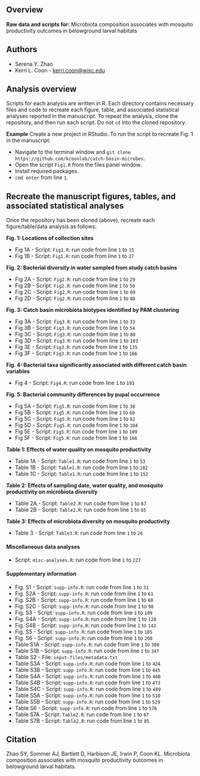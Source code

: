 ## Overview 
**Raw data and scripts for:**
Microbiota composition associates with mosquito productivity outcomes in belowground larval habitats

## Authors 
* Serena Y. Zhao
* Kerri L. Coon - kerri.coon@wisc.edu

## Analysis overview 
Scripts for each analysis are written in R. Each directory contains necessary files and code to recreate each figure, table, and associated statistical analyses reported in the manuscript. To repeat the analysis, clone the repository, and then run each script. Do not `cd` into the cloned repository. 

**Example**
Create a new project in RStudio. To run the script to recreate Fig. 1 in the manuscript: 
* Navigate to the terminal window and `git clone https://github.com/kcoonlab/catch-basin-microbes`.
* Open the script `Fig1.R` from the files panel window.
* Install required packages. 
* `cmd enter` from line `1`.

## Recreate the manuscript figures, tables, and associated statistical analyses
Once the repository has been cloned (above), recreate each figure/table/data analysis as follows: 

**Fig. 1: Locations of collection sites**
* Fig 1A - Script: `Fig1.R`: run code from line `1` to `15`
* Fig 1B - Script: `Fig1.R`: run code from line `1` to `27`

**Fig. 2: Bacterial diversity in water sampled from study catch basins**
* Fig 2A - Script: `Fig2.R`: run code from line `1` to `29`
* Fig 2B - Script: `Fig2.R`: run code from line `1` to `50`
* Fig 2C - Script: `Fig2.R`: run code from line `1` to `69`
* Fig 2D - Script: `Fig2.R`: run code from line `1` to `88`

**Fig. 3: Catch basin microbiota biotypes identified by PAM clustering**
* Fig 3A - Script: `Fig3.R`: run code from line `1` to `33`
* Fig 3B - Script: `Fig3.R`: run code from line `1` to `54`
* Fig 3C - Script: `Fig3.R`: run code from line `1` to `80`
* Fig 3D - Script: `Fig3.R`: run code from line `1` to `103`
* Fig 3E - Script: `Fig3.R`: run code from line `1` to `135`
* Fig 3F - Script: `Fig3.R`: run code from line `1` to `166`

**Fig. 4: Bacterial taxa significantly associated with different catch basin variables**
* Fig 4 - Script: `Fig4.R`: run code from line `1` to `193`

**Fig. 5: Bacterial community differences by pupal occurrence**
* Fig 5A - Script: `Fig5.R`: run code from line `1` to `38`
* Fig 5B - Script: `Fig5.R`: run code from line `1` to `60`
* Fig 5C - Script: `Fig5.R`: run code from line `1` to `82`
* Fig 5D - Script: `Fig5.R`: run code from line `1` to `104`
* Fig 5E - Script: `Fig5.R`: run code from line `1` to `109`
* Fig 5F - Script: `Fig5.R`: run code from line `1` to `166`

**Table 1: Effects of water quality on mosquito productivity**
* Table 1A - Script: `Table1.R`: run code from line `1` to `53`
* Table 1B - Script: `Table1.R`: run code from line `1` to `102`
* Table 1C - Script: `Table1.R`: run code from line `1` to `152`

**Table 2: Effects of sampling date, water quality, and mosquito productivity on microbiota diversity**
* Table 2A - Script: `Table2.R`: run code from line `1` to `67`
* Table 2B - Script: `Table2.R`: run code from line `1` to `85`
  
**Table 3: Effects of microbiota diversity on mosquito productivity**
* Table 3 - Script: `Table3.R`: run code from line `1` to `26`

#### Miscellaneous data analyses
* Script: `misc-analyses.R`: run code from line `1` to `227`

#### Supplementary information 
* Fig. S1 - Script: `supp-info.R`: run code from line `1` to `31`
* Fig. S2A - Script: `supp-info.R`: run code from line `1` to `61`
* Fig. S2B - Script: `supp-info.R`: run code from line `1` to `80`
* Fig. S2C - Script: `supp-info.R`: run code from line `1` to `98`
* Fig. S3 - Script: `supp-info.R`: run code from line `1` to `109`
* Fig. S4A - Script: `supp-info.R`: run code from line `1` to `128`
* Fig. S4B - Script: `supp-info.R`: run code from line `1` to `143`
* Fig. S5 - Script: `supp-info.R`: run code from line `1` to `185`
* Fig. S6 - Script: `supp-info.R`: run code from line `1` to `260`
* Table S1A - Script: `supp-info.R`: run code from line `1` to `308`
* Table S1B - Script: `supp-info.R`: run code from line `1` to `347`
* Table S2 - File: `input-files/metadata.txt`
* Table S3A - Script: `supp-info.R`: run code from line `1` to `424`
* Table S3B - Script: `supp-info.R`: run code from line `1` to `445`
* Table S4A - Script: `supp-info.R`: run code from line `1` to `460`
* Table S4B - Script: `supp-info.R`: run code from line `1` to `473`
* Table S4C - Script: `supp-info.R`: run code from line `1` to `489`
* Table S5A - Script: `supp-info.R`: run code from line `1` to `510`
* Table S5B - Script: `supp-info.R`: run code from line `1` to `529`
* Table S6 - Script: `supp-info.R`: run code from line `1` to `576`
* Table S7A - Script: `Table2.R`: run code from line `1` to `67`
* Table S7B - Script: `Table2.R`: run code from line `1` to `85`

## Citation 
Zhao SY, Sommer AJ, Bartlett D, Harbison JE, Irwin P, Coon KL. Microbiota composition associates with mosquito productivity outcomes in belowground larval habitats.


